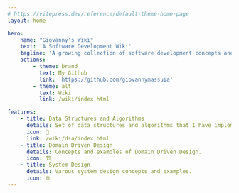 ```yaml
---
# https://vitepress.dev/reference/default-theme-home-page
layout: home

hero:
    name: "Giovanny's Wiki"
    text: 'A Software Development Wiki'
    tagline: 'A growing collection of software development concepts and examples.'
    actions:
        - theme: brand
          text: My Github
          link: 'https://github.com/giovannymassuia'
        - theme: alt
          text: Wiki
          link: /wiki/index.html

features:
    - title: Data Structures and Algorithms
      details: Set of data structures and algorithms that I have implemented in different languages.
      icon: 🤖
      link: /wiki/dsa/index.html
    - title: Domain Driven Design
      details: Concepts and examples of Domain Driven Design.
      icon: 🏗
    - title: System Design
      details: Varous system design concepts and examples.
      icon: 🌐
---
```

